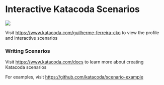 # Interactive Katacoda Scenarios

[![](http://shields.katacoda.com/katacoda/guilherme-ferreira-cko/count.svg)](https://www.katacoda.com/guilherme-ferreira-cko "Get your profile on Katacoda.com")

Visit https://www.katacoda.com/guilherme-ferreira-cko to view the profile and interactive scenarios

### Writing Scenarios
Visit https://www.katacoda.com/docs to learn more about creating Katacoda scenarios

For examples, visit https://github.com/katacoda/scenario-example
